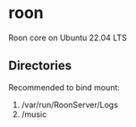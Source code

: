 # roon
Roon core on Ubuntu 22.04 LTS

## Directories

Recommended to bind mount:

1. /var/run/RoonServer/Logs
1. /music
